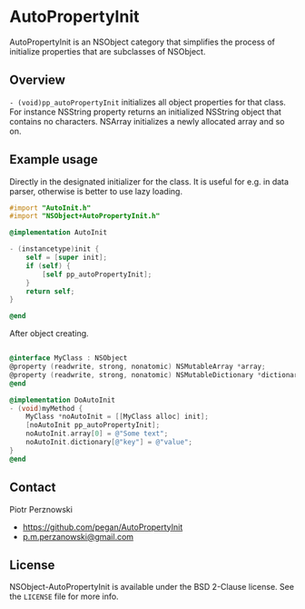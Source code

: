 # AutoPropertyInit

AutoPropertyInit is an NSObject category that simplifies the process of initialize properties that are subclasses of NSObject.

## Overview

`- (void)pp_autoPropertyInit` initializes all object properties for that class. For instance NSString property returns an initialized NSString object that contains no characters. NSArray initializes a newly allocated array and so on.

## Example usage

Directly in the designated initializer for the class. It is useful for e.g. in data parser, otherwise is better to use lazy loading.

``` objective-c
#import "AutoInit.h"
#import "NSObject+AutoPropertyInit.h"

@implementation AutoInit

- (instancetype)init {
    self = [super init];
    if (self) {
        [self pp_autoPropertyInit];
    }
    return self;
}

@end
```

After object creating.


``` objective-c

@interface MyClass : NSObject
@property (readwrite, strong, nonatomic) NSMutableArray *array;
@property (readwrite, strong, nonatomic) NSMutableDictionary *dictionary;
@end

@implementation DoAutoInit
- (void)myMethod {
	MyClass *noAutoInit = [[MyClass alloc] init];
	[noAutoInit pp_autoPropertyInit];
	noAutoInit.array[0] = @"Some text";
	noAutoInit.dictionary[@"key"] = @"value";
}
@end
```

## Contact

Piotr Perznowski

- https://github.com/pegan/AutoPropertyInit
- p.m.perzanowski@gmail.com

## License

NSObject-AutoPropertyInit is available under the BSD 2-Clause license. See the `LICENSE` file for more info.
